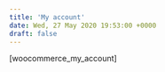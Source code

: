 ```yaml
---
title: 'My account'
date: Wed, 27 May 2020 19:53:00 +0000
draft: false
---
```


\[woocommerce\_my\_account\]
